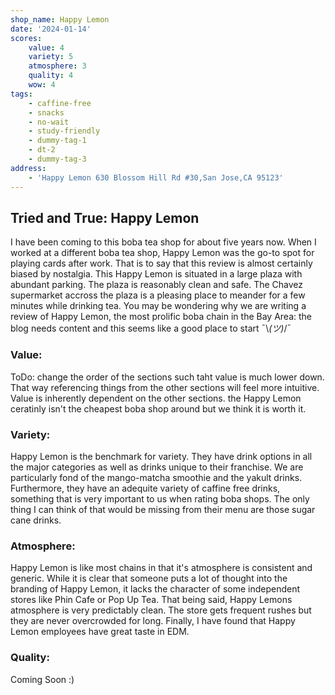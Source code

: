 ```yaml
---
shop_name: Happy Lemon
date: '2024-01-14'
scores:
    value: 4
    variety: 5
    atmosphere: 3
    quality: 4
    wow: 4
tags:
    - caffine-free
    - snacks
    - no-wait
    - study-friendly
    - dummy-tag-1
    - dt-2
    - dummy-tag-3
address:
    - 'Happy Lemon 630 Blossom Hill Rd #30,San Jose,CA 95123'
---
```


<script lang="ts">
    import "$lib/style_sheets/blog_post_styles.css"
</script>

## Tried and True: Happy Lemon

I have been coming to this boba tea shop for about five years now. When I worked at a different boba tea shop, Happy Lemon was the go-to spot for playing cards after work. That is to say that this review is almost certainly biased by nostalgia. This Happy Lemon is situated in a large plaza with abundant parking. The plaza is reasonably clean and safe. The Chavez supermarket accross the plaza is a pleasing place to meander for a few minutes while drinking tea. You may be wondering why we are writing a review of Happy Lemon, the most prolific boba chain in the Bay Area: the blog needs content and this seems like a good place to start ¯\\_(ツ)_/¯

### Value:

ToDo: change the order of the sections such taht value is much lower down. That way referencing things from the other sections will feel more intuitive. Value is inherently dependent on the other sections. the Happy Lemon ceratinly isn't the cheapest boba shop around but we think it is worth it.

### Variety:

Happy Lemon is the benchmark for variety. They have drink options in all the major categories as well as drinks unique to their franchise. We are particularly fond of the mango-matcha smoothie and the yakult drinks. Furthermore, they have an adequite variety of caffine free drinks, something that is very important to us when rating boba shops. The only thing I can think of that would be missing from their menu are those sugar cane drinks. 

### Atmosphere:

Happy Lemon is like most chains in that it's atmosphere is consistent and generic. While it is clear that someone puts a lot of thought into the branding of Happy Lemon, it lacks the character of some independent stores like Phin Cafe or Pop Up Tea. That being said, Happy Lemons atmosphere is very predictably clean. The store gets frequent rushes but they are never overcrowded for long. Finally, I have found that Happy Lemon employees have great taste in EDM.

### Quality:

Coming Soon :)